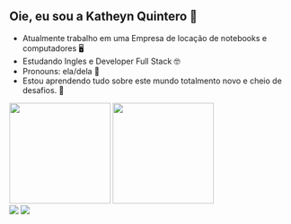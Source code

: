 ## Oie, eu sou a Katheyn Quintero 👋

- Atualmente trabalho em uma Empresa de locação de notebooks e computadores 🖥️
- Estudando Ingles e Developer Full Stack 🤓
- Pronouns: ela/dela 💅
- Estou aprendendo tudo sobre este mundo totalmento novo e cheio de desafios. 📘

<div>
<a sherf="https://github.com/KatheynQuintero">
<img height="180em" src="https://github-readme-stats.vercel.app/api?username=KatheynQuintero&show_icons=true&theme=transparent&include_all_commits=true&count_private=true"/_>
<img height="180em" src="https://github-readme-stats.vercel.app/api/top-langs/?username=KatheynQuintero&layout=compact&langs_count=16&theme=transparent"/_>
</div>

<div> 
  <a href="https://www.instagram.com/katheyncarrero?igsh=MWJveno1bWZpdHB2Ng%3D%3D&utm_source=qr" target="_blank"><img src="https://img.shields.io/badge/-Instagram-%23E4405F?style=for-the-badge&logo=instagram&logoColor=white" target="_blank"></a>
  <a href="https://www.linkedin.com/in/katheyn-jelisbeth-carrero-quintero-ba3930181/" target="_blank"><img src="https://img.shields.io/badge/-LinkedIn-%230077B5?style=for-the-badge&logo=linkedin&logoColor=white" target="_blank"></a> 
</div>


